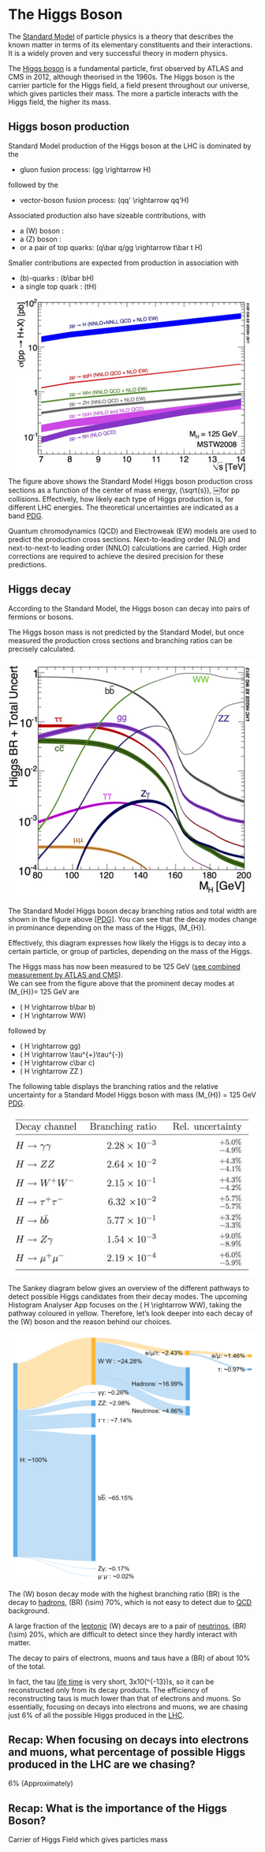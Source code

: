 # The Higgs Boson

The [Standard Model](http://atlas.cern/discover/physics) of particle physics is a theory that describes the known matter in terms of its elementary constituents and their interactions. It is a widely proven and very successful theory in modern physics.  

The [Higgs boson](https://home.cern/topics/higgs-boson) is a fundamental particle, first observed by ATLAS and CMS in 2012, although theorised in the 1960s. The Higgs boson is the carrier particle for the Higgs field, a field present throughout our universe, which gives particles their mass. The more a particle interacts with the Higgs field, the higher its mass.

## Higgs boson production

Standard Model production of the Higgs boson at the LHC is dominated by the

* gluon fusion process: \(gg \rightarrow H\)

followed by the

* vector-boson fusion process: \(qq' \rightarrow qq'H\)

Associated production also have sizeable contributions, with

* a \(W\) boson :
* a \(Z\) boson :
* or a pair of top quarks: \(q\bar q/gg \rightarrow t\bar t H\)

Smaller contributions are expected from production in association with

* \(b\)-quarks : \(b\bar bH\)
* a single top quark : \(tH\)

![](../images/visualization/7-14.xsec.jpg)
The figure above shows the Standard Model Higgs boson production cross sections as a function of the center of mass energy, \(\sqrt{s}\), ￼for pp collisions. Effectively, how likely each type of Higgs production is, for different LHC energies.  The theoretical uncertainties are indicated as a band [PDG](http://pdg.lbl.gov/2013/reviews/rpp2013-rev-higgs-boson.pdf).



Quantum chromodynamics (QCD) and Electroweak (EW) models are used to predict the production cross sections. Next-to-leading order (NLO) and next-to-next-to leading order (NNLO) calculations are carried. High order corrections are required to achieve the desired precision for these predictions.

## Higgs decay

According to the Standard Model, the Higgs boson can decay into pairs of fermions or bosons. 

The Higgs boson mass is not predicted by the Standard Model, but once measured the production cross sections and branching ratios can be precisely calculated.

![](../images/visualization/Higgs_BR_LM.jpg)

The Standard Model Higgs boson decay branching ratios and total width are shown in the figure above [[PDG](http://pdg.lbl.gov/2013/reviews/rpp2013-rev-higgs-boson.pdf)]. You can see that the decay modes change in prominance depending on the mass of the Higgs, \(M_{H}\).  

Effectively, this diagram expresses how likely the Higgs is to decay into a certain particle, or group of particles, depending on the mass of the Higgs.

The Higgs mass has now been measured to be 125 GeV ([see combined measurement by ATLAS and CMS](http://journals.aps.org/prl/abstract/10.1103/PhysRevLett.114.191803)).  
We can see from the figure above that the prominent decay modes at \(M_{H}\)= 125 GeV are

* \( H \rightarrow b\bar b\)
* \( H \rightarrow WW\)

followed by

* \( H \rightarrow gg\)
* \( H \rightarrow \tau^{+}\tau^{-}\)
* \( H \rightarrow c\bar c\)
* \( H \rightarrow ZZ \)

The following table displays the branching ratios and the relative uncertainty for a Standard Model Higgs boson with mass \(M_{H}\) = 125 GeV [PDG](http://pdg.lbl.gov/2013/reviews/rpp2013-rev-higgs-boson.pdf).

![](../images/visualization/BRtablePDG.jpg)

The Sankey diagram below gives an overview of the different pathways to detect possible Higgs candidates from their decay modes. The upcoming Histogram Analyser App focuses on the \( H \rightarrow WW\), taking the pathway coloured in yellow. Therefore, let’s look deeper into each decay of the \(W\) boson and the reason behind our choices.

![](../images/visualization/2DC_Revised_Higgs_Decay_Sankey.png)

The \(W\) boson decay mode with the highest branching ratio \(BR\) is the decay to [hadrons](https://en.wikipedia.org/wiki/Hadron), \(BR\) \(\sim\) 70%, which is not easy to detect due to [QCD](https://en.wikipedia.org/wiki/Quantum_chromodynamics) background.

A large fraction of the [leptonic](https://en.wikipedia.org/wiki/Lepton) \(W\) decays are to a pair of [neutrinos](https://en.wikipedia.org/wiki/Neutrino), \(BR\) \(\sim\) 20%, which are difficult to detect since they hardly interact with matter.

The decay to pairs of electrons, muons and taus have a \(BR\) of about 10% of the total.

In fact, the tau [life time](https://en.wikipedia.org/wiki/Particle_decay) is very short, 3x10\(^{-13}\)s, so it can be reconstructed only from its decay products. The efficiency of reconstructing taus is much lower than that of electrons and muons. So essentially, focusing on decays into electrons and muons, we are chasing just 6% of all the possible Higgs produced in the [LHC](https://en.wikipedia.org/wiki/Large_Hadron_Collider).

## Recap: When focusing on decays into electrons and muons, what percentage of possible Higgs produced in the LHC are we chasing?

6% (Approximately)

## Recap: What is the importance of the Higgs Boson?

Carrier of Higgs Field which gives particles mass
